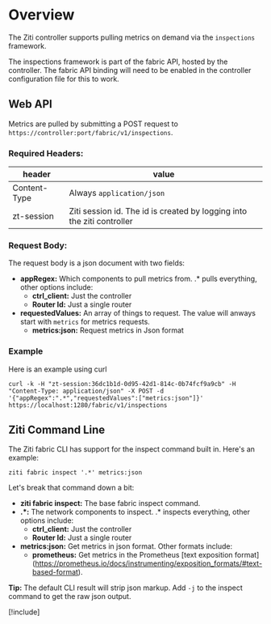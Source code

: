 # Overview
The Ziti controller supports pulling metrics on demand via the `inspections` framework. 

The inspections framework is part of the fabric API, hosted by the controller. The fabric API binding will need to be enabled in the controller configuration file for this to work.


## Web API
Metrics are pulled by submitting a POST request to `https://controller:port/fabric/v1/inspections`.

### Required Headers:
|header|value|
-------|-----------
|Content-Type|Always `application/json`|
|zt-session|Ziti session id. The id is created by logging into the ziti controller|

### Request Body:
The request body is a json document with two fields:
* **appRegex:** Which components to pull metrics from.  .\* pulls everything,  other options include:
  * **ctrl_client:** Just the controller
  * **Router Id:** Just a single router
* **requestedValues:** An array of things to request.  The value will anways start with `metrics` for metrics requests.
  * **metrics:json:** Request metrics in Json format

### Example
Here is an example using curl

```
curl -k -H "zt-session:36dc1b1d-0d95-42d1-814c-0b74fcf9a9cb" -H "Content-Type: application/json" -X POST -d '{"appRegex":".*","requestedValues":["metrics:json"]}' https://localhost:1280/fabric/v1/inspections
```

## Ziti Command Line
The Ziti fabric CLI has support for the inspect command built in.  Here's an example:

```
ziti fabric inspect '.*' metrics:json
```

Let's break that command down a bit:
* **ziti fabric inspect:** The base fabric inspect command.
* **.\*:** The network components to inspect.  .\* inspects everything,  other options include:
  * **ctrl_client:** Just the controller
  * **Router Id:** Just a single router
* **metrics:json:** Get metrics in json format.  Other formats include:
  * **prometheus:** Get metrics in the Prometheus [text exposition format] (https://prometheus.io/docs/instrumenting/exposition_formats/#text-based-format).

**Tip:** The default CLI result will strip json markup.  Add `-j` to the inspect command to get the raw json output.

[!include[](./metric-types.md)]

